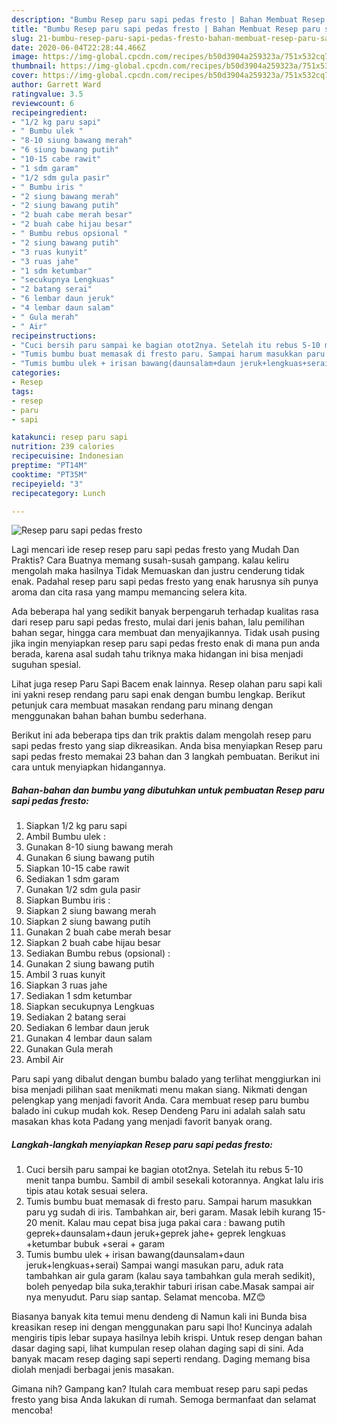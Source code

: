 ```yaml
---
description: "Bumbu Resep paru sapi pedas fresto | Bahan Membuat Resep paru sapi pedas fresto Yang Lezat"
title: "Bumbu Resep paru sapi pedas fresto | Bahan Membuat Resep paru sapi pedas fresto Yang Lezat"
slug: 21-bumbu-resep-paru-sapi-pedas-fresto-bahan-membuat-resep-paru-sapi-pedas-fresto-yang-lezat
date: 2020-06-04T22:28:44.466Z
image: https://img-global.cpcdn.com/recipes/b50d3904a259323a/751x532cq70/resep-paru-sapi-pedas-fresto-foto-resep-utama.jpg
thumbnail: https://img-global.cpcdn.com/recipes/b50d3904a259323a/751x532cq70/resep-paru-sapi-pedas-fresto-foto-resep-utama.jpg
cover: https://img-global.cpcdn.com/recipes/b50d3904a259323a/751x532cq70/resep-paru-sapi-pedas-fresto-foto-resep-utama.jpg
author: Garrett Ward
ratingvalue: 3.5
reviewcount: 6
recipeingredient:
- "1/2 kg paru sapi"
- " Bumbu ulek "
- "8-10 siung bawang merah"
- "6 siung bawang putih"
- "10-15 cabe rawit"
- "1 sdm garam"
- "1/2 sdm gula pasir"
- " Bumbu iris "
- "2 siung bawang merah"
- "2 siung bawang putih"
- "2 buah cabe merah besar"
- "2 buah cabe hijau besar"
- " Bumbu rebus opsional "
- "2 siung bawang putih"
- "3 ruas kunyit"
- "3 ruas jahe"
- "1 sdm ketumbar"
- "secukupnya Lengkuas"
- "2 batang serai"
- "6 lembar daun jeruk"
- "4 lembar daun salam"
- " Gula merah"
- " Air"
recipeinstructions:
- "Cuci bersih paru sampai ke bagian otot2nya. Setelah itu rebus 5-10 menit tanpa bumbu. Sambil di ambil sesekali kotorannya. Angkat lalu iris tipis atau kotak sesuai selera."
- "Tumis bumbu buat memasak di fresto paru. Sampai harum masukkan paru yg sudah di iris. Tambahkan air, beri garam. Masak lebih kurang 15-20 menit. Kalau mau cepat bisa juga pakai cara : bawang putih geprek+daunsalam+daun jeruk+geprek jahe+ geprek lengkuas +ketumbar bubuk +serai + garam"
- "Tumis bumbu ulek + irisan bawang(daunsalam+daun jeruk+lengkuas+serai) Sampai wangi masukan paru, aduk rata tambahkan air gula garam (kalau saya tambahkan gula merah sedikit), boleh penyedap bila suka,terakhir taburi irisan cabe.Masak sampai air nya menyudut. Paru siap santap. Selamat mencoba. MZ😊"
categories:
- Resep
tags:
- resep
- paru
- sapi

katakunci: resep paru sapi 
nutrition: 239 calories
recipecuisine: Indonesian
preptime: "PT14M"
cooktime: "PT35M"
recipeyield: "3"
recipecategory: Lunch

---
```



![Resep paru sapi pedas fresto](https://img-global.cpcdn.com/recipes/b50d3904a259323a/751x532cq70/resep-paru-sapi-pedas-fresto-foto-resep-utama.jpg)

Lagi mencari ide resep resep paru sapi pedas fresto yang Mudah Dan Praktis? Cara Buatnya memang susah-susah gampang. kalau keliru mengolah maka hasilnya Tidak Memuaskan dan justru cenderung tidak enak. Padahal resep paru sapi pedas fresto yang enak harusnya sih punya aroma dan cita rasa yang mampu memancing selera kita.

Ada beberapa hal yang sedikit banyak berpengaruh terhadap kualitas rasa dari resep paru sapi pedas fresto, mulai dari jenis bahan, lalu pemilihan bahan segar, hingga cara membuat dan menyajikannya. Tidak usah pusing jika ingin menyiapkan resep paru sapi pedas fresto enak di mana pun anda berada, karena asal sudah tahu triknya maka hidangan ini bisa menjadi suguhan spesial.

Lihat juga resep Paru Sapi Bacem enak lainnya. Resep olahan paru sapi kali ini yakni resep rendang paru sapi enak dengan bumbu lengkap. Berikut petunjuk cara membuat masakan rendang paru minang dengan menggunakan bahan bahan bumbu sederhana.


Berikut ini ada beberapa tips dan trik praktis dalam mengolah resep paru sapi pedas fresto yang siap dikreasikan. Anda bisa menyiapkan Resep paru sapi pedas fresto memakai 23 bahan dan 3 langkah pembuatan. Berikut ini cara untuk menyiapkan hidangannya.

<!--inarticleads1-->

##### Bahan-bahan dan bumbu yang dibutuhkan untuk pembuatan Resep paru sapi pedas fresto:

1. Siapkan 1/2 kg paru sapi
1. Ambil  Bumbu ulek :
1. Gunakan 8-10 siung bawang merah
1. Gunakan 6 siung bawang putih
1. Siapkan 10-15 cabe rawit
1. Sediakan 1 sdm garam
1. Gunakan 1/2 sdm gula pasir
1. Siapkan  Bumbu iris :
1. Siapkan 2 siung bawang merah
1. Siapkan 2 siung bawang putih
1. Gunakan 2 buah cabe merah besar
1. Siapkan 2 buah cabe hijau besar
1. Sediakan  Bumbu rebus (opsional) :
1. Gunakan 2 siung bawang putih
1. Ambil 3 ruas kunyit
1. Siapkan 3 ruas jahe
1. Sediakan 1 sdm ketumbar
1. Siapkan secukupnya Lengkuas
1. Sediakan 2 batang serai
1. Sediakan 6 lembar daun jeruk
1. Gunakan 4 lembar daun salam
1. Gunakan  Gula merah
1. Ambil  Air


Paru sapi yang dibalut dengan bumbu balado yang terlihat menggiurkan ini bisa menjadi pilihan saat menikmati menu makan siang. Nikmati dengan pelengkap yang menjadi favorit Anda. Cara membuat resep paru bumbu balado ini cukup mudah kok. Resep Dendeng Paru ini adalah salah satu masakan khas kota Padang yang menjadi favorit banyak orang. 

<!--inarticleads2-->

##### Langkah-langkah menyiapkan Resep paru sapi pedas fresto:

1. Cuci bersih paru sampai ke bagian otot2nya. Setelah itu rebus 5-10 menit tanpa bumbu. Sambil di ambil sesekali kotorannya. Angkat lalu iris tipis atau kotak sesuai selera.
1. Tumis bumbu buat memasak di fresto paru. Sampai harum masukkan paru yg sudah di iris. Tambahkan air, beri garam. Masak lebih kurang 15-20 menit. Kalau mau cepat bisa juga pakai cara : bawang putih geprek+daunsalam+daun jeruk+geprek jahe+ geprek lengkuas +ketumbar bubuk +serai + garam
1. Tumis bumbu ulek + irisan bawang(daunsalam+daun jeruk+lengkuas+serai) Sampai wangi masukan paru, aduk rata tambahkan air gula garam (kalau saya tambahkan gula merah sedikit), boleh penyedap bila suka,terakhir taburi irisan cabe.Masak sampai air nya menyudut. Paru siap santap. Selamat mencoba. MZ😊


Biasanya banyak kita temui menu dendeng di Namun kali ini Bunda bisa kreasikan resep ini dengan menggunakan paru sapi lho! Kuncinya adalah mengiris tipis lebar supaya hasilnya lebih krispi. Untuk resep dengan bahan dasar daging sapi, lihat kumpulan resep olahan daging sapi di sini. Ada banyak macam resep daging sapi seperti rendang. Daging memang bisa diolah menjadi berbagai jenis masakan. 

Gimana nih? Gampang kan? Itulah cara membuat resep paru sapi pedas fresto yang bisa Anda lakukan di rumah. Semoga bermanfaat dan selamat mencoba!
